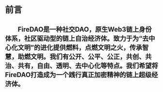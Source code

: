 # 前言

## &emsp;&emsp;FireDAO是一种社交DAO，原生Web3链上身份体系，社区驱动型的链上自治经济体。致力于为“去中心化文明”的进化提供燃料，点燃文明之火，传承智慧，助燃文明。我们有公开、公平、公正，共创、共治、共有，自由、透明、去中心化等特点。我们希望将FireDAO打造成为一个践行真正加密精神的链上超级经济体。
